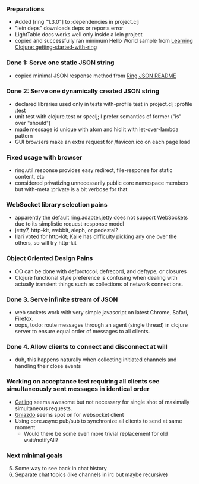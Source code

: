 ### Preparations

- Added [ring "1.3.0"] to :dependencies in project.clj
- "lein deps" downloads deps or reports error
- LightTable docs works well only inside a lein project
- copied and successfully ran minimum Hello World sample from
  [Learning Clojure: getting-started-with-ring](http://www.learningclojure.com/2013/01/getting-started-with-ring.html)

### Done 1: Serve one static JSON string

- copied minimal JSON response method from
  [Ring JSON README](https://github.com/ring-clojure/ring-json/blob/master/README.md)

### Done 2: Serve one dynamically created JSON string

- declared libraries used only in tests with-profile test in project.clj :profile :test
- unit test with clojure.test or speclj; I prefer semantics of former ("is" over "should")
- made message id unique with atom and hid it with let-over-lambda pattern
- GUI browsers make an extra request for /favicon.ico on each page load

### Fixed usage with browser

- ring.util.response provides easy redirect, file-response for static content, etc
- considered privatizing unnecessarily public core namespace members but with-meta :private is a bit verbose for that

### WebSocket library selection pains

- apparently the default ring.adapter.jetty does not support WebSockets due to its simplistic request-response model
- jetty7, http-kit, webbit, aleph, or pedestal?
- Ilari voted for http-kit; Kalle has difficulty picking any one over the others, so will try http-kit

### Object Oriented Design Pains

- OO can be done with defprotocol, defrecord, and deftype, or closures
- Clojure functional style preference is confusing when dealing with actually transient things
  such as collections of network connections.

### Done 3. Serve infinite stream of JSON

- web sockets work with very simple javascript on latest Chrome, Safari, Firefox.
- oops, todo: route messages through an agent (single thread) in clojure server to ensure equal order of messages to all clients.

### Done 4. Allow clients to connect and disconnect at will

- duh, this happens naturally when collecting initiated channels and handling their close events

### Working on acceptance test requiring all clients see simultaneously sent messages in identical order

- [Gatling](https://github.com/mhjort/clj-gatling) seems awesome but not necessary for single shot of maximally simultaneous requests.
- [Gniazdo](https://github.com/stalefruits/gniazdo) seems spot on for websocket client
- Using core.async pub/sub to synchronize all clients to send at same moment
  - Would there be some even more trivial replacement for old wait/notifyAll?

### Next minimal goals

5. Some way to see back in chat history
6. Separate chat topics (like channels in irc but maybe recursive)
